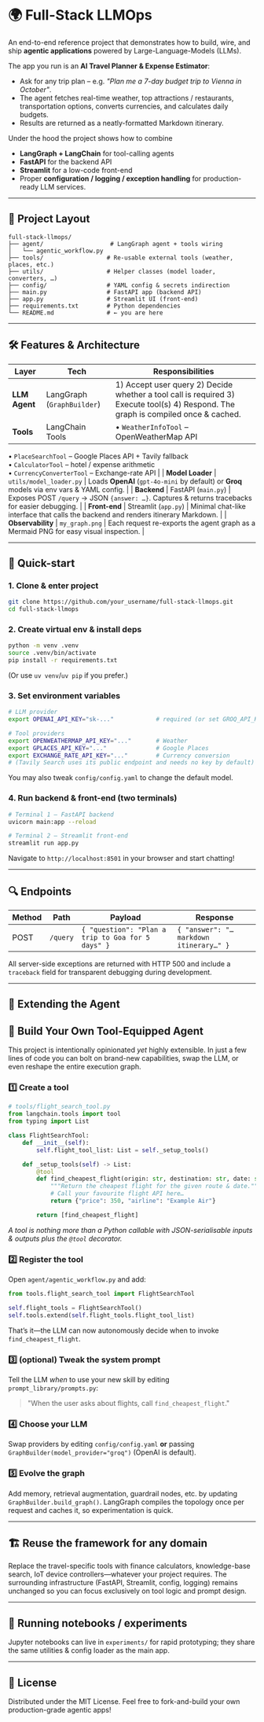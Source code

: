 # 🌍 Full-Stack LLMOps

An end-to-end reference project that demonstrates how to build, wire, and ship **agentic applications** powered by Large-Language-Models (LLMs).

The app you run is an **AI Travel Planner & Expense Estimator**:

* Ask for any trip plan – e.g. *"Plan me a 7-day budget trip to Vienna in October"*.
* The agent fetches real-time weather, top attractions / restaurants, transportation options, converts currencies, and calculates daily budgets.
* Results are returned as a neatly-formatted Markdown itinerary.

Under the hood the project shows how to combine

* **LangGraph + LangChain** for tool-calling agents
* **FastAPI** for the backend API
* **Streamlit** for a low-code front-end
* Proper **configuration / logging / exception handling** for production-ready LLM services.



---





## 📂 Project Layout

```text
full-stack-llmops/
├── agent/                   # LangGraph agent + tools wiring
│   └── agentic_workflow.py
├── tools/                  # Re-usable external tools (weather, places, etc.)
├── utils/                  # Helper classes (model loader, converters, …)
├── config/                 # YAML config & secrets indirection
├── main.py                 # FastAPI app (backend API)
├── app.py                  # Streamlit UI (front-end)
├── requirements.txt        # Python dependencies
└── README.md               # ← you are here
```

---

## 🛠️  Features & Architecture

| Layer | Tech | Responsibilities |
|-------|------|------------------|
| **LLM Agent** | LangGraph (`GraphBuilder`) | 1) Accept user query 2) Decide whether a tool call is required 3) Execute tool(s) 4) Respond.  The graph is compiled once & cached. |
| **Tools** | LangChain Tools | • `WeatherInfoTool` – OpenWeatherMap API  
• `PlaceSearchTool` – Google Places API + Tavily fallback  
• `CalculatorTool` – hotel / expense arithmetic  
• `CurrencyConverterTool` – Exchange-rate API |
| **Model Loader** | `utils/model_loader.py` | Loads **OpenAI** (`gpt-4o-mini` by default) or **Groq** models via env vars & YAML config. |
| **Backend** | FastAPI (`main.py`) | Exposes POST `/query` → JSON `{answer: …}`. Captures & returns tracebacks for easier debugging. |
| **Front-end** | Streamlit (`app.py`) | Minimal chat-like interface that calls the backend and renders itinerary Markdown. |
| **Observability** | `my_graph.png` | Each request re-exports the agent graph as a Mermaid PNG for easy visual inspection. |

---

## 🚀 Quick-start

### 1. Clone & enter project
```bash
git clone https://github.com/your_username/full-stack-llmops.git
cd full-stack-llmops
```

### 2. Create virtual env & install deps
```bash
python -m venv .venv
source .venv/bin/activate
pip install -r requirements.txt
```
(Or use `uv venv`/`uv pip` if you prefer.)

### 3. Set environment variables
```bash
# LLM provider
export OPENAI_API_KEY="sk-..."            # required (or set GROQ_API_KEY instead)

# Tool providers
export OPENWEATHERMAP_API_KEY="..."       # Weather
export GPLACES_API_KEY="..."              # Google Places
export EXCHANGE_RATE_API_KEY="..."        # Currency conversion
# (Tavily Search uses its public endpoint and needs no key by default)
```
You may also tweak `config/config.yaml` to change the default model.

### 4. Run backend & front-end (two terminals)
```bash
# Terminal 1 – FastAPI backend
uvicorn main:app --reload

# Terminal 2 – Streamlit front-end
streamlit run app.py
```
Navigate to `http://localhost:8501` in your browser and start chatting!

---

## 🔍 Endpoints

| Method | Path | Payload | Response |
|--------|------|---------|----------|
| POST | `/query` | `{ "question": "Plan a trip to Goa for 5 days" }` | `{ "answer": "…markdown itinerary…" }` |

All server-side exceptions are returned with HTTP 500 and include a `traceback` field for transparent debugging during development.

---

## 🤖 Extending the Agent
## 🤖 Build **Your Own** Tool-Equipped Agent

This project is intentionally opinionated *yet* highly extensible. In just a few
lines of code you can bolt on brand-new capabilities, swap the LLM, or even
reshape the entire execution graph.

### 1️⃣ Create a tool

````python
# tools/flight_search_tool.py
from langchain.tools import tool
from typing import List

class FlightSearchTool:
    def __init__(self):
        self.flight_tool_list: List = self._setup_tools()

    def _setup_tools(self) -> List:
        @tool
        def find_cheapest_flight(origin: str, destination: str, date: str) -> dict:
            """Return the cheapest flight for the given route & date."""
            # Call your favourite flight API here…
            return {"price": 350, "airline": "Example Air"}

        return [find_cheapest_flight]
````

*A tool is nothing more than a Python callable with JSON-serialisable inputs &
outputs plus the `@tool` decorator.*

### 2️⃣ Register the tool

Open `agent/agentic_workflow.py` and add:

```python
from tools.flight_search_tool import FlightSearchTool

self.flight_tools = FlightSearchTool()
self.tools.extend(self.flight_tools.flight_tool_list)
```

That’s it—the LLM can now autonomously decide when to invoke
`find_cheapest_flight`.

### 3️⃣ (optional) Tweak the system prompt

Tell the LLM *when* to use your new skill by editing
`prompt_library/prompts.py`:

> "When the user asks about flights, call `find_cheapest_flight`."

### 4️⃣ Choose your LLM

Swap providers by editing `config/config.yaml` **or** passing
`GraphBuilder(model_provider="groq")` (OpenAI is default).

### 5️⃣ Evolve the graph

Add memory, retrieval augmentation, guardrail nodes, etc. by updating
`GraphBuilder.build_graph()`. LangGraph compiles the topology once per request
and caches it, so experimentation is quick.

---

## 🏗️ Reuse the framework for **any** domain

Replace the travel-specific tools with finance calculators, knowledge-base
search, IoT device controllers—whatever your project requires. The surrounding
infrastructure (FastAPI, Streamlit, config, logging) remains unchanged so you
can focus exclusively on tool logic and prompt design.

---

## 🧪 Running notebooks / experiments
Jupyter notebooks can live in `experiments/` for rapid prototyping; they share the same utilities & config loader as the main app.

---

## 📜 License
Distributed under the MIT License. Feel free to fork-and-build your own production-grade agentic apps!
